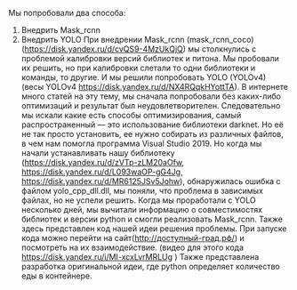 Мы попробовали два способа:
1. Внедрить Mask_rcnn
2. Внедрить YOLO
При внедрении Mask_rcnn (mask_rcnn_coco) (https://disk.yandex.ru/d/cvQS9-4MzUkQjQ) мы столкнулись с проблемой калибровки версий библиотек и питона. Мы пробовали их решить, но при калибровки слетали то одни библиотеки и команды, то другие. 
И мы решили попробовать YOLO (YOLOv4) (весы YOLOv4 https://disk.yandex.ru/d/NX4RQqkHYottTA). В интернете много статей на эту тему, мы сначала попробовали без каких-либо оптимизаций и результат был неудовлетворителен. Следовательно мы искали какие есть способы оптимизирования, самый распространенный — это использование библиотеки darknet. Но её не так просто установить, ее нужно собирать из различных файлов, в чем нам помогла программа Visual Studio 2019. Но когда мы начали устанавливать нашу библиотеку (https://disk.yandex.ru/d/zVTp-zLM20aOfw, https://disk.yandex.ru/d/L093waOP-gG4Jg, https://disk.yandex.ru/d/MR6125JSv5Johw), обнаружилась ошибка с файлом yolo_cpp_dll.dll, мы поняли, что проблема в зависимых файлах, но не успели решить.
Когда мы проработали с YOLO несколько дней, мы вычитали информацию о совместимостях библиотек и версии python и смогли реализовать Mask_rcnn.
Также здесь представлен код нашей идеи решения проблемы. При запуске кода можно перейти на сайт(http://доступный-град.рф/) и посмотреть на их взаимодействие. (видео для этого кода https://disk.yandex.ru/i/MI-xcxLvrMRLUg )
Также представлена разработка оригинальной идеи, где python определяет количество еды в контейнере.

